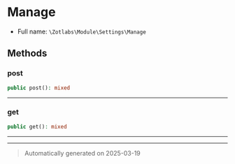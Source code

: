 
# Manage





* Full name: `\Zotlabs\Module\Settings\Manage`




## Methods


### post



```php
public post(): mixed
```












***

### get



```php
public get(): mixed
```












***


***
> Automatically generated on 2025-03-19
